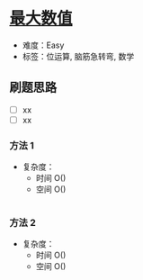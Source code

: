 # [最大数值](https://leetcode-cn.com/problems/maximum-lcci/)

- 难度：Easy
- 标签：位运算, 脑筋急转弯, 数学

## 刷题思路

- [ ] xx
- [ ] xx

### 方法 1

- 复杂度：
    - 时间 O()
    - 空间 O()

``` js

```

### 方法 2

- 复杂度：
    - 时间 O()
    - 空间 O()

``` js

```
